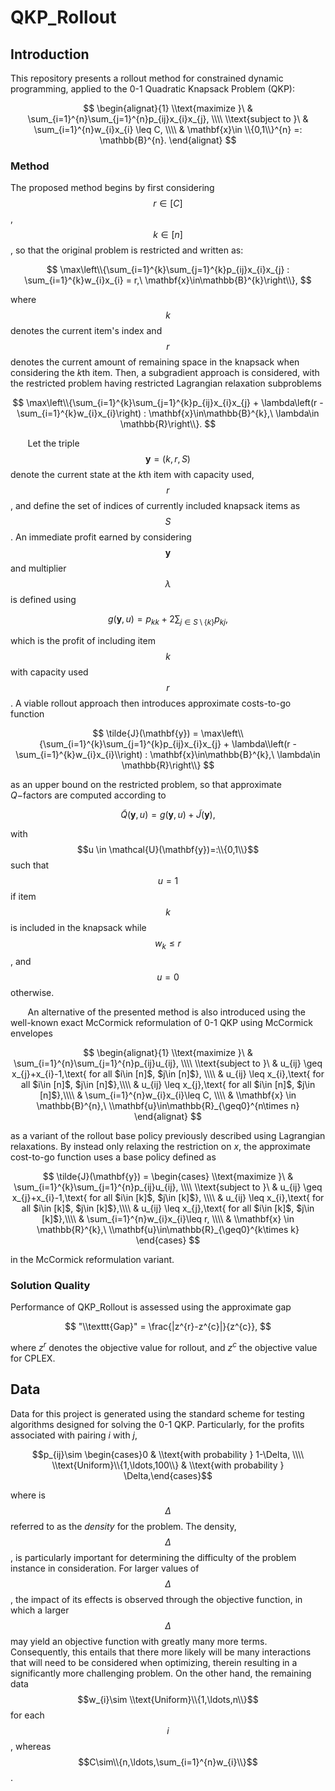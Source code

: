 # QKP_Rollout
## Introduction
This repository presents a rollout method for constrained dynamic programming, applied to the 0-1 Quadratic Knapsack Problem (QKP):

$$ 
\begin{alignat}{1}
\\text{maximize }\ & \sum_{i=1}^{n}\sum_{j=1}^{n}p_{ij}x_{i}x_{j}, \\\\
\\text{subject to }\ & \sum_{i=1}^{n}w_{i}x_{i} \leq C, \\\\
& \mathbf{x}\in \\{0,1\\}^{n} =: \mathbb{B}^{n}.
\end{alignat}
$$

### Method

The proposed method begins by first considering $$r \in [C]$$, $$k\in [n]$$, so that the original problem is restricted and written as:

$$
\max\left\\{\sum_{i=1}^{k}\sum_{j=1}^{k}p_{ij}x_{i}x_{j} : \sum_{i=1}^{k}w_{i}x_{i} = r,\ \mathbf{x}\in\mathbb{B}^{k}\right\\}, 
$$

where $$k$$ denotes the current item's index and $$r$$ denotes the current amount of remaining space in the knapsack when considering the $`k`$th item. Then, a subgradient approach is considered, with the restricted problem having restricted Lagrangian relaxation subproblems 

$$
\max\left\\{\sum_{i=1}^{k}\sum_{j=1}^{k}p_{ij}x_{i}x_{j} + \lambda\left(r - \sum_{i=1}^{k}w_{i}x_{i}\right) : \mathbf{x}\in\mathbb{B}^{k},\ \lambda\in \mathbb{R}\right\\}.
$$

&nbsp;&nbsp;&nbsp;&nbsp;&nbsp;&nbsp; Let the triple $$\mathbf{y} = (k,r,S)$$ denote the current state at the $`k`$th item with capacity used, $$r$$, and define the set of indices of currently included knapsack items as $$S$$. An immediate profit earned by considering $$\mathbf{y}$$ and multiplier $$\lambda$$ is defined using 

$$
g(\mathbf{y},u) = p_{kk} + 2\sum_{j\in S\setminus \{k\}}p_{kj},
$$

which is the profit of including item $$k$$ with capacity used $$r$$. A viable rollout approach then introduces approximate costs-to-go function 

$$
\tilde{J}(\mathbf{y}) = \max\left\\{\sum_{i=1}^{k}\sum_{j=1}^{k}p_{ij}x_{i}x_{j} + \lambda\\left(r - \sum_{i=1}^{k}w_{i}x_{i}\\right) : \mathbf{x}\in\mathbb{B}^{k},\ \lambda\in \mathbb{R}\right\\}
$$

as an upper bound on the restricted problem, so that approximate $`Q-`$factors are computed according to

$$
\tilde{Q}(\mathbf{y},u) = g(\mathbf{y},u) + \tilde{J}(\mathbf{y}),
$$

with $$u \in \mathcal{U}(\mathbf{y})=:\\{0,1\\}$$ such that $$u = 1$$ if item $$k$$ is included in the knapsack while $$w_{k}\leq r$$, and $$u = 0$$ otherwise. 

&nbsp;&nbsp;&nbsp;&nbsp;&nbsp;&nbsp; An alternative of the presented method is also introduced using the well-known exact McCormick reformulation of 0-1 QKP using McCormick envelopes 

$$
\begin{alignat}{1}
\\text{maximize }\ & \sum_{i=1}^{n}\sum_{j=1}^{n}p_{ij}u_{ij}, \\\\
\\text{subject to }\ & u_{ij} \geq x_{j}+x_{i}-1,\text{ for all $i\in [n]$, $j\in [n]$}, \\\\
& u_{ij} \leq x_{i},\text{ for all $i\in [n]$, $j\in [n]$},\\\\
& u_{ij} \leq x_{j},\text{ for all $i\in [n]$, $j\in [n]$},\\\\
& \sum_{i=1}^{n}w_{i}x_{i}\leq C, \\\\
& \\mathbf{x} \in  \mathbb{B}^{n},\ \\mathbf{u}\in\mathbb{R}_{\geq0}^{n\times n}
\end{alignat}
$$

as a variant of the rollout base policy previously described using Lagrangian relaxations. By instead only relaxing the restriction on $`x`$, the approximate cost-to-go function uses a base policy defined as 

$$
\tilde{J}(\mathbf{y}) = \begin{cases}
\\text{maximize }\ & \sum_{i=1}^{k}\sum_{j=1}^{n}p_{ij}u_{ij}, \\\\
\\text{subject to }\ & u_{ij} \geq x_{j}+x_{i}-1,\text{ for all $i\in [k]$, $j\in [k]$}, \\\\
& u_{ij} \leq x_{i},\text{ for all $i\in [k]$, $j\in [k]$},\\\\
& u_{ij} \leq x_{j},\text{ for all $i\in [k]$, $j\in [k]$},\\\\
& \sum_{i=1}^{n}w_{i}x_{i}\leq r, \\\\
& \\mathbf{x} \in  \mathbb{R}^{k},\ \\mathbf{u}\in\mathbb{R}_{\geq0}^{k\times k}
\end{cases}
$$

in the McCormick reformulation variant.

### Solution Quality

Performance of QKP_Rollout is assessed using the approximate gap 

$$
"\\texttt{Gap}" = \frac{|z^{r}-z^{c}|}{z^{c}},
$$

where $`z^{r}`$ denotes the objective value for rollout, and $`z^{c}`$ the objective value for CPLEX.

## Data
Data for this project is generated using the standard scheme for testing algorithms designed for solving the 0-1 QKP. Particularly, for the profits associated with pairing $i$ with $j$, 

$$p_{ij}\sim \begin{cases}0 & \\text{with probability } 1-\Delta,  \\\\ \\text{Uniform}\\{1,\ldots,100\\} & \\text{with probability } \Delta,\end{cases}$$

where is $$\Delta$$ referred to as the *density* for the problem. The density, $$\Delta$$, is particularly important for determining the difficulty of the problem instance in consideration.
For larger values of $$\Delta$$, the impact of its effects is observed through the objective function, in which a larger $$\Delta$$ may yield an objective function with greatly many more terms. Consequently,
this entails that there more likely will be many interactions that will need to be considered when optimizing, therein resulting in a significantly more challenging problem. On the other
hand, the remaining data $$w_{i}\sim \\text{Uniform}\\{1,\ldots,n\\}$$ for each $$i$$, whereas $$C\sim\\{n,\ldots,\sum_{i=1}^{n}w_{i}\\}$$.
